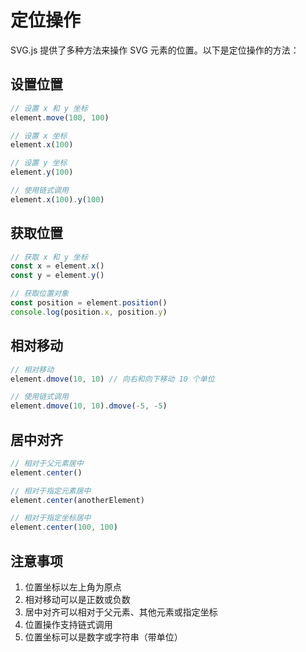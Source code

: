 # 定位操作

SVG.js 提供了多种方法来操作 SVG 元素的位置。以下是定位操作的方法：

## 设置位置

```ts
// 设置 x 和 y 坐标
element.move(100, 100)

// 设置 x 坐标
element.x(100)

// 设置 y 坐标
element.y(100)

// 使用链式调用
element.x(100).y(100)
```

## 获取位置

```ts
// 获取 x 和 y 坐标
const x = element.x()
const y = element.y()

// 获取位置对象
const position = element.position()
console.log(position.x, position.y)
```

## 相对移动

```ts
// 相对移动
element.dmove(10, 10) // 向右和向下移动 10 个单位

// 使用链式调用
element.dmove(10, 10).dmove(-5, -5)
```

## 居中对齐

```ts
// 相对于父元素居中
element.center()

// 相对于指定元素居中
element.center(anotherElement)

// 相对于指定坐标居中
element.center(100, 100)
```

## 注意事项

1. 位置坐标以左上角为原点
2. 相对移动可以是正数或负数
3. 居中对齐可以相对于父元素、其他元素或指定坐标
4. 位置操作支持链式调用
5. 位置坐标可以是数字或字符串（带单位）
